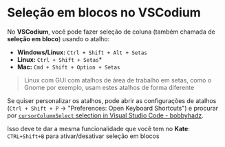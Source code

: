 # Seleção em blocos no VSCodium

No **VSCodium**, você pode fazer seleção de coluna (também chamada de **seleção em bloco**) usando o atalho:

- **Windows/Linux:** `Ctrl + Shift + Alt + Setas`
- **Linux:** `Ctrl + Shift + Setas`*
- **Mac:** `Cmd + Shift + Option + Setas`
>Linux com GUI com atalhos de área de trabalho em setas, como o Gnome por exemplo, usam estes atalhos de forma diferente

Se quiser personalizar os atalhos, pode abrir as configurações de atalhos (`Ctrl + Shift + P` → "Preferences: Open Keyboard Shortcuts") e procurar por [`cursorColumnSelect` selection in Visual Studio Code - bobbyhadz](https://bobbyhadz.com/blog/column-select-vscode).

Isso deve te dar a mesma funcionalidade que você tem no **Kate**: `CTRL+Shift+B` para ativar/desativar seleção em blocos

